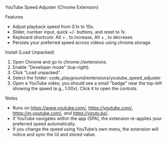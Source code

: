 YouTube Speed Adjuster (Chrome Extension)

Features
- Adjust playback speed from 0.1x to 10x.
- Slider, number input, quick +/- buttons, and reset to 1x.
- Keyboard shortcuts: Alt + . to increase, Alt + , to decrease.
- Persists your preferred speed across videos using chrome.storage.

Install (Load Unpacked)
1. Open Chrome and go to chrome://extensions.
2. Enable "Developer mode" (top-right).
3. Click "Load unpacked".
4. Select the folder: code_playground/extensions/youtube_speed_adjuster
5. Open a YouTube video; you should see a small "badge" near the top-left showing the speed (e.g., 1.00x). Click it to open the controls.

Notes
- Runs on https://www.youtube.com/*, https://youtube.com/*, https://m.youtube.com/*, and https://youtu.be/*.
- If YouTube navigates within the app (SPA), the extension re-applies your preferred speed automatically.
- If you change the speed using YouTube’s own menu, the extension will notice and sync the UI and stored value.

